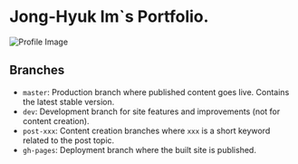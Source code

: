 # Jong-Hyuk Im`s Portfolio.

![Profile Image](assets/img/face/comic-face.jpg)

## Branches

- `master`: Production branch where published content goes live. Contains the latest stable version.
- `dev`: Development branch for site features and improvements (not for content creation).
- `post-xxx`: Content creation branches where `xxx` is a short keyword related to the post topic.
- `gh-pages`: Deployment branch where the built site is published.
